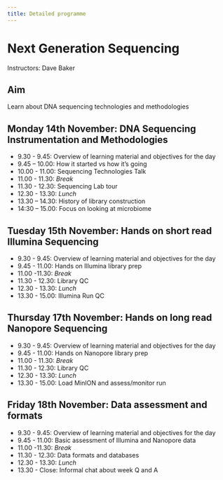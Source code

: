 ```yaml
---
title: Detailed programme
---
```


# Next Generation Sequencing

Instructors: Dave Baker

## Aim

Learn about DNA sequencing technologies and methodologies

## Monday 14th November: DNA Sequencing Instrumentation and Methodologies

* 9.30 - 9.45:  Overview of learning material and objectives for the day
* 9.45 – 10.00: How it started vs how it’s going
* 10.00 - 11.00: Sequencing Technologies Talk
* 11.00 - 11.30: *Break*
* 11.30 - 12.30: Sequencing Lab tour
* 12.30 - 13.30: *Lunch*
* 13.30 – 14.30: History of library construction
* 14:30 – 15.00: Focus on looking at microbiome

## Tuesday 15th November: Hands on short read Illumina Sequencing

* 9.30 - 9.45: Overview of learning material and objectives for the day
* 9.45 - 11.00: Hands on Illumina library prep
* 11.00 -11.30: *Break*
* 11.30 - 12.30: Library QC
* 12.30 - 13.30: *Lunch*
* 13.30 - 15.00: Illumina Run QC

## Thursday 17th November:  Hands on long read Nanopore Sequencing

* 9.30 - 9.45: Overview of learning material and objectives for the day
* 9.45 - 11.00: Hands on Nanopore library prep
* 11.00 - 11.30: *Break*
* 11.30 - 12.30: Library QC
* 12.30 - 13.30: *Lunch*
* 13.30 - 15.00: Load MinION and assess/monitor run

## Friday 18th November: Data assessment and formats

* 9.30 - 9.45: Overview of learning material and objectives for the day
* 9.45 - 11.00: Basic assessment of Illumina and Nanopore data
* 11.00 -11.30: *Break*
* 11.30 - 12.30: Data formats and databases
* 12.30 - 13.30: *Lunch*
* 13.30 - Close: Informal chat about week Q and A
